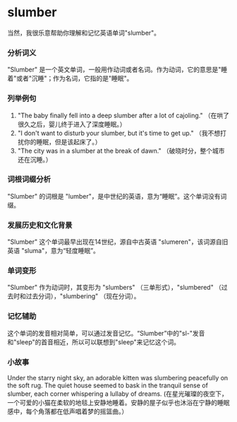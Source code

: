 # slumber

当然，我很乐意帮助你理解和记忆英语单词"slumber"。

  

### 分析词义

  

"Slumber" 是一个英文单词，一般用作动词或者名词。作为动词，它的意思是"睡着"或者"沉睡"；作为名词，它指的是"睡眠"。

  

### 列举例句

  

1.  "The baby finally fell into a deep slumber after a lot of cajoling." （在哄了很久之后，婴儿终于进入了深度睡眠。）
2.  "I don't want to disturb your slumber, but it's time to get up." （我不想打扰你的睡眠，但是该起床了。）
3.  "The city was in a slumber at the break of dawn." （破晓时分，整个城市还在沉睡。）

  

### 词根词缀分析

  

"Slumber" 的词根是 "lumber"，是中世纪的英语，意为“睡眠”。这个单词没有词缀。

  

### 发展历史和文化背景

  

"Slumber" 这个单词最早出现在14世纪，源自中古英语 "slumeren"，该词源自旧英语 "sluma"，意为“轻度睡眠”。

  

### 单词变形

  

"Slumber" 作为动词时，其变形为 "slumbers" （三单形式），"slumbered" （过去时和过去分词），"slumbering" （现在分词）。

  

### 记忆辅助

  

这个单词的发音相对简单，可以通过发音记忆。“Slumber”中的"sl-"发音和"sleep"的首音相近，所以可以联想到"sleep"来记忆这个词。

  

### 小故事

  

Under the starry night sky, an adorable kitten was slumbering peacefully on the soft rug. The quiet house seemed to bask in the tranquil sense of slumber, each corner whispering a lullaby of dreams. (在星光璀璨的夜空下，一个可爱的小猫在柔软的地毯上安静地睡着。安静的屋子似乎也沐浴在宁静的睡眠感中，每个角落都在低声唱着梦的摇篮曲。）
